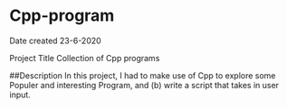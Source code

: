 # Cpp-program

Date created
23-6-2020

Project Title
Collection of Cpp programs

##Description In this project, I had to make use of Cpp to explore some Populer and interesting Program, and (b) write a script that takes in user input.
